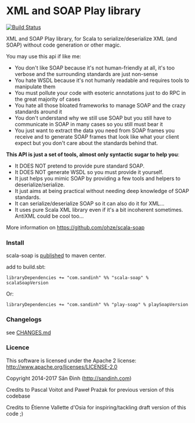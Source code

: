 XML and SOAP Play library
=========================
[![Build Status](https://travis-ci.org/ohze/scala-soap.svg)](https://travis-ci.org/ohze/scala-soap)

XML and SOAP Play library, for Scala to serialize/deserialize XML (and SOAP) without code generation or other magic.

You may use this api if like me:
- You don't like SOAP because it's not human-friendly at all, it's too verbose and the surrounding standards are just non-sense
- You hate WSDL because it's not humanly readable and requires tools to manipulate them
- You must pollute your code with esoteric annotations just to do RPC in the great majority of cases 
- You hate all those bloated frameworks to manage SOAP and the crazy standards around it
- You don't understand why we still use SOAP but you still have to communicate in SOAP in many cases so you still must bear it
- You just want to extract the data you need from SOAP frames you receive and to generate SOAP frames that look like what your client expect but you don't care about the standards behind that.

**This API is just a set of tools, almost only syntactic sugar to help you**:
- It DOES NOT pretend to provide pure standard SOAP.
- It DOES NOT generate WSDL so you must provide it yourself.
- It just helps you mimic SOAP by providing a few tools and helpers to deserialize/serialize.
- It just aims at being practical without needing deep knowledge of SOAP standards.
- It can serialize/deserialize SOAP so it can also do it for XML...
- It uses pure Scala XML library even if it's a bit incoherent sometimes. AntiXML could be cool too...

More information on https://github.com/ohze/scala-soap

### Install
scala-soap is [published](http://search.maven.org/#search|ga|1|g%3A%22com.sandinh%22%20scala-soap) to maven center.

add to build.sbt:
```
libraryDependencies += "com.sandinh" %% "scala-soap" % scalaSoapVersion
```
Or:
```
libraryDependencies += "com.sandinh" %% "play-soap" % playSoapVersion
```

### Changelogs
see [CHANGES.md](CHANGES.md)

### Licence
This software is licensed under the Apache 2 license:
http://www.apache.org/licenses/LICENSE-2.0

Copyright 2014-2017 Sân Đình (http://sandinh.com)

Credits to Pascal Voitot and Paweł Prażak for previous version of this codebase

Credits to Étienne Vallette d'Osia for inspiring/tackling draft version of this code ;)

